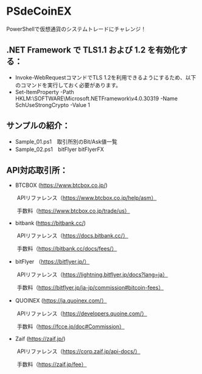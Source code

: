 # PSdeCoinEX

PowerShellで仮想通貨のシステムトレードにチャレンジ！  


## .NET Framework で TLS1.1 および 1.2 を有効化する：
* Invoke-WebRequestコマンドでTLS 1.2を利用できるようにするため、以下のコマンドを実行しておく必要があります。
* Set-ItemProperty -Path HKLM:\\SOFTWARE\Microsoft\.NETFramework\v4.0.30319 -Name SchUseStrongCrypto -Value 1


## サンプルの紹介：
* Sample_01.ps1　取引所別のBit/Ask値一覧
* Sample_02.ps1　bitFlyer bitFlyerFX


## API対応取引所：
* BTCBOX (https://www.btcbox.co.jp/)

　　APIリファレンス（https://www.btcbox.co.jp/help/asm）

　　手数料（https://www.btcbox.co.jp/trade/us）

* bitbank (https://bitbank.cc/)

　　APIリファレンス（https://docs.bitbank.cc/）

　　手数料（https://bitbank.cc/docs/fees/）

* bitFlyer （https://bitflyer.jp/）

　　APIリファレンス（https://lightning.bitflyer.jp/docs?lang=ja）

　　手数料（https://bitflyer.jp/ja-jp/commission#bitcoin-fees）

* QUOINEX (https://ja.quoinex.com/）

　　APIリファレンス（https://developers.quoine.com/）

　　手数料（https://fcce.jp/doc#Commission）

* Zaif (https://zaif.jp/)

　　APIリファレンス（https://corp.zaif.jp/api-docs/）

　　手数料（https://zaif.jp/fee）


